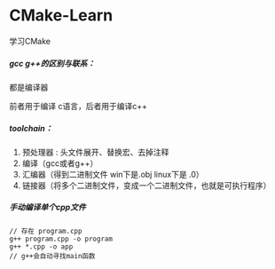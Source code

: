 # CMake-Learn
学习CMake

##### gcc g++的区别与联系：

都是编译器

前者用于编译 c语言，后者用于编译c++



##### toolchain：

1. 预处理器 : 头文件展开、替换宏、去掉注释
2. 编译（gcc或者g++）
3. 汇编器（得到二进制文件 win下是.obj  linux下是 .0）
4. 链接器（将多个二进制文件，变成一个二进制文件，也就是可执行程序）



##### 手动编译单个cpp文件

```shell
// 存在 program.cpp
g++ program.cpp -o program
g++ *.cpp -o app
// g++会自动寻找main函数
```

